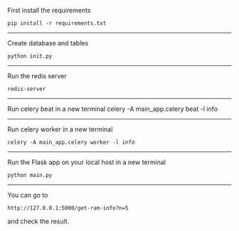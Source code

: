 First install the requirements

    pip install -r requirements.txt

***
Create database and tables

    python init.py

***
Run the redis server

    redis-server

***
Run celery beat in a new terminal
    celery -A main_app.celery beat -l info

***
Run celery worker in a new terminal

    celery -A main_app.celery worker -l info

***

Run the Flask app on your local host in a new terminal

    python main.py

***

You can go to

    http://127.0.0.1:5000/get-ram-info?n=5

and check the result.

